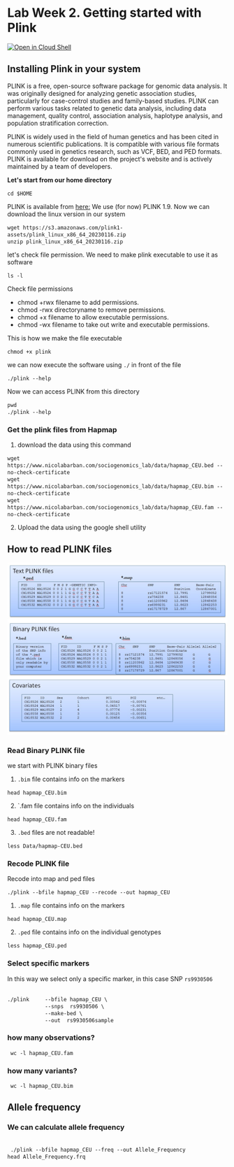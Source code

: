 # Lab Week 2. Getting started with Plink

[![Open in Cloud Shell](https://gstatic.com/cloudssh/images/open-btn.png)](https://ssh.cloud.google.com/cloudshell/open?cloudshell_git_repo=https://github.com/nicolabarban/sociogenomics_lab&cloudshell_tutorial=week2/lab2.md)

## Installing Plink in your system
PLINK is a free, open-source software package for genomic data analysis. It was originally designed for analyzing genetic association studies, particularly for case-control studies and family-based studies. PLINK can perform various tasks related to genetic data analysis, including data management, quality control, association analysis, haplotype analysis, and population stratification correction.

PLINK is widely used in the field of human genetics and has been cited in numerous scientific publications. It is compatible with various file formats commonly used in genetics research, such as VCF, BED, and PED formats. PLINK is available for download on the project's website and is actively maintained by a team of developers.


**Let's start from our home directory** 
```
cd $HOME
```


PLINK is available from [here:](https://www.cog-genomics.org/plink/)
We use (for now) PLINK 1.9. Now we can download the linux version in our system

```
wget https://s3.amazonaws.com/plink1-assets/plink_linux_x86_64_20230116.zip
unzip plink_linux_x86_64_20230116.zip
```

let's check file permission. We need to make plink executable to use it as software
```
ls -l
```

Check file permissions
* chmod +rwx filename to add permissions.
* chmod -rwx directoryname to remove permissions.
* chmod +x filename to allow executable permissions.
* chmod -wx filename to take out write and executable permissions.



This is how we make the file executable
```
chmod +x plink
```

we can now execute the software using `./` in front of the file
```
./plink --help 

```


Now we can access PLINK from this directory

```
pwd
./plink --help 
```


### Get the plink files  from Hapmap

1. download the data using this command

```
wget https://www.nicolabarban.com/sociogenomics_lab/data/hapmap_CEU.bed --no-check-certificate
wget https://www.nicolabarban.com/sociogenomics_lab/data/hapmap_CEU.bim --no-check-certificate
wget https://www.nicolabarban.com/sociogenomics_lab/data/hapmap_CEU.fam --no-check-certificate
```

2. Upload the data using the google shell utility

## How to read PLINK files

![data type](Fig_7_3.jpg)


### Read Binary PLINK file

we start with PLINK binary files 


1. `.bim` file  contains info on the markers

```
head hapmap_CEU.bim
```

2. `.fam file  contains info on the individuals 

```
head hapmap_CEU.fam
```

3. `.bed` files are not readable!
```
less Data/hapmap-CEU.bed
```
### Recode PLINK file


Recode into map and ped files

```
./plink --bfile hapmap_CEU --recode --out hapmap_CEU
```

1. `.map` file  contains info on the markers

```
head hapmap_CEU.map
```

2. `.ped` file  contains info on the individual genotypes
```
less hapmap_CEU.ped
```


### Select specific markers

In this way we select only a specific marker, in this case SNP `rs9930506`
```

./plink     --bfile hapmap_CEU \
            --snps  rs9930506 \
        	--make-bed \
            --out  rs9930506sample

```


### how many observations?

```
 wc -l hapmap_CEU.fam
```
 
### how many variants?
```
 wc -l hapmap_CEU.bim
```


## Allele frequency

### We can calculate allele frequency
```

 ./plink --bfile hapmap_CEU --freq --out Allele_Frequency
head Allele_Frequency.frq 

```
